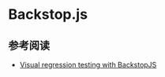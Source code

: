 # Backstop.js

## 参考阅读

- [Visual regression testing with BackstopJS](https://codeburst.io/visual-regression-testing-with-backstopjs-bc749615191a)

